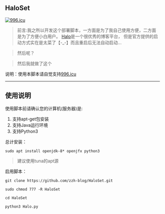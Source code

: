**HaloSet**
---
[![996.icu](https://img.shields.io/badge/link-996.icu-red.svg)](https://996.icu)
>前言:我之所以开发这个部署脚本，一方面是为了我自己使用方便，二方面是为了方便小白用户。
[Halo](https://github.com/halo-dev/halo)是一个很优秀的博客平台，
但是官方提供的启动方式实在是太菜了【-_-】而且重启后无法自动启动...

>然后呢？

>然后我就做了这个

说明：使用本脚本请自觉支持[996.icu](https://996.icu)

---

**使用说明**
---
使用脚本前请确认您的计算机(服务器)是:
1. 支持apt-get包安装
2. 支持Java运行环境
3. 支持Python3

总计安装：

`sudo apt install openjdk-8* openjfx python3`

>建议使用tuna的apt源

启用脚本：

`git clone https://github.com/zzh-blog/HaloSet.git`

`sudo chmod 777 -R HaloSet`

`cd HaloSet`

`python3 Halo.py`
